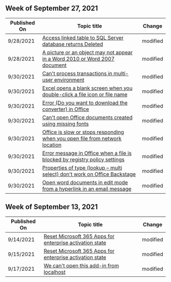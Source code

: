 <!-- This file is generated automatically each week. Changes made to this file will be overwritten.-->



## Week of September 27, 2021


| Published On |Topic title | Change |
|------|------------|--------|
| 9/28/2021 | [Access linked table to SQL Server database returns Deleted](/office/troubleshoot/access/access-linked-table-deleted) | modified |
| 9/28/2021 | [A picture or an object may not appear in a Word 2010 or Word 2007 document](/office/troubleshoot/word/object-not-appear-in-word-2010) | modified |
| 9/30/2021 | [Can't process transactions in multi-user environment](/office/troubleshoot/access/file-sharing-lock-count-exceeded) | modified |
| 9/30/2021 | [Excel opens a blank screen when you double-click a file icon or file name](/office/troubleshoot/excel/excel-opens-blank) | modified |
| 9/30/2021 | [Error (Do you want to download the converter) in Office](/office/troubleshoot/office-suite-issues/error-do-you-want-download-converter) | modified |
| 9/30/2021 | [Can't open Office documents created using missing fonts](/office/troubleshoot/office-suite-issues/missing-fonts-opening-documents) | modified |
| 9/30/2021 | [Office is slow or stops responding when you open file from network location](/office/troubleshoot/performance/office-slow-or-stop-responding) | modified |
| 9/30/2021 | [Error message in Office when a file is blocked by registry policy settings](/office/troubleshoot/settings/file-blocked-in-office) | modified |
| 9/30/2021 | [Properties of type (lookup – multi select) don't work on Office Backstage](/office/troubleshoot/administration/sharepoint-properties-backstage-file-info) | modified |
| 9/30/2021 | [Open word documents in edit mode from a hyperlink in an email message](/office/troubleshoot/word/force-word-document-to-open-in-edit-mode) | modified |


## Week of September 13, 2021


| Published On |Topic title | Change |
|------|------------|--------|
| 9/14/2021 | [Reset Microsoft 365 Apps for enterprise activation state](/office/troubleshoot/activation/reset-office-365-proplus-activation-state) | modified |
| 9/15/2021 | [Reset Microsoft 365 Apps for enterprise activation state](/office/troubleshoot/activation/reset-office-365-proplus-activation-state) | modified |
| 9/17/2021 | [We can't open this add-in from localhost](/office/troubleshoot/office-suite-issues/cannot-open-add-in-from-localhost) | modified |
